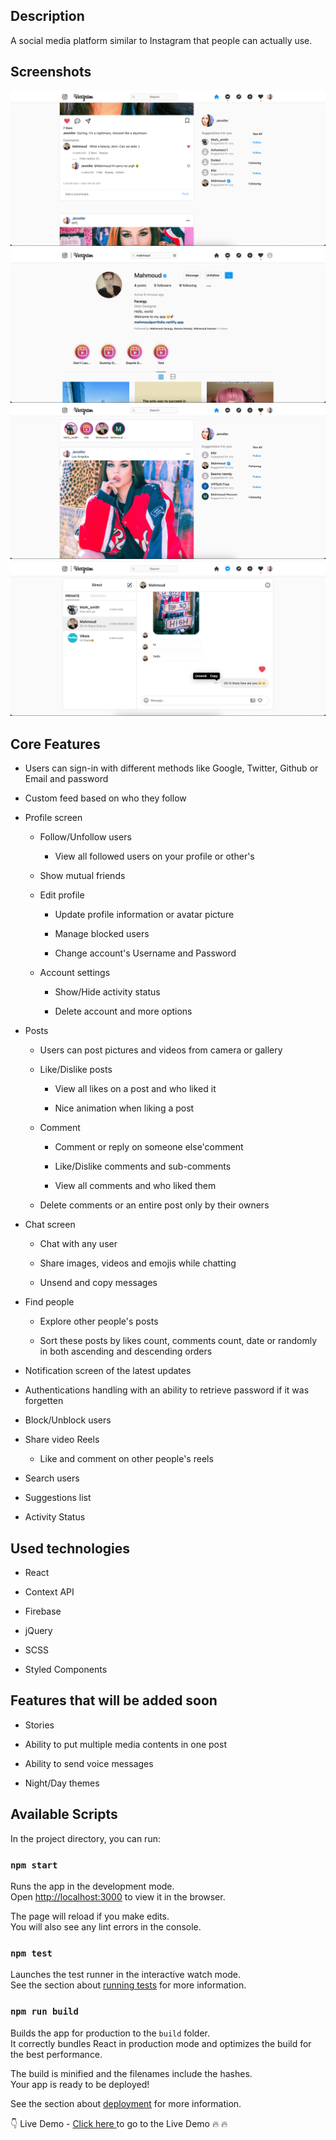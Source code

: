 <h2>Description</h2>
A social media platform similar to Instagram that people can actually use.

<h2>Screenshots</h2>
<img src="/Screenshots/Capture1.png" />

<img src="/Screenshots/Capture2.png" />

<img src="/Screenshots/Capture3.png" />

<img src="/Screenshots/Capture4.png" />

<h2>Core Features</h2>

 <ul class="bullet--1">
                                            <li><p>Users can sign-in with different methods like Google, Twitter, Github or Email and password</p></li>
                                            <li><p>Custom feed based on who they follow</p></li>
                                            <li><p>Profile screen</p>
                                                <ul class="bullet--2">
                                                    <li> <p>Follow/Unfollow users
                                                        <ul>
                                                            <li class="bullet--3"><p>View all followed users on your profile or other's</p></li>
                                                        </ul>
                                                        </p>
                                                    </li>
                                                    <li><p>Show mutual friends</p></li>
                                                    <li><p>Edit profile</p>
                                                            <ul>
                                                                <li class="bullet--3"><p>Update profile information or avatar picture</p></li>
                                                                <li class="bullet--3"><p>Manage blocked users</p></li>
                                                                <li class="bullet--3"><p>Change account's Username and Password</p></li>
                                                            </ul>
                                                        </li>
                                                    <li><p>Account settings</p></li>
                                                     <ul>
                                                             <li class="bullet--3"><p>Show/Hide activity status</p></li>
                                                             <li class="bullet--3"><p>Delete account and more options</p></li>
                                                    </ul>
                                                </ul>
                                            </li>
                                            <li><p>Posts</p>
                                                <ul class="bullet--2">
                                                    <li><p>Users can post pictures and videos from camera or gallery</p></li>
                                                    <li><p>Like/Dislike posts
                                                        <ul class="bullet--3">
                                                            <li><p>View all likes on a post and who liked it</p></li>
                                                            <li><p>Nice animation when liking a post</p></li>
                                                        </ul>
                                                        </p>
                                                    </li>
                                                    <li><p>Comment
                                                            <ul class="bullet--3">
                                                                <li><p>Comment or reply on someone else'comment</p></li>
                                                                <li><p>Like/Dislike comments and sub-comments</p></li>
                                                                <li><p>View all comments and who liked them</p></li>
                                                            </ul>
                                                        </p>
                                                    </li>
                                                    <li><p>Delete comments or an entire post only by their owners </p>
                                                    </li>
                                                </ul>
                                            </li>
                                            <li>
                                                <p>Chat screen</p>
                                                <ul class="bullet--2">
                                                    <li><p>Chat with any user</p></li>
                                                    <li><p>Share images, videos and emojis while chatting</p></li>
                                                    <li><p>Unsend and copy messages</p></li>
                                                </ul>
                                            </li>
                                             <li>
                                                <p>Find people</p>
                                                <ul class="bullet--2">
                                                    <li><p>Explore other people's posts</p></li>
                                                    <li><p>Sort these posts by likes count, comments count, date or randomly in both ascending and descending orders</p></li>
                                                </ul>
                                            </li>
                                            <li>
                                                <p>Notification screen of the latest updates</p>
                                            </li>
                                            <li><p>Authentications handling with an ability to retrieve password if it was forgetten</p></li>
                                            <li><p>Block/Unblock users</p></li>
                                            <li><p>Share video Reels</p>
                                                       <ul class="bullet--2">
                                                          <li>Like and comment on other people's reels</li>
                                                    </ul>
                                            </li>
                                            <li><p>Search users</p></li>
                                            <li><p>Suggestions list</p></li>
                                            <li><p>Activity Status</p></li>
                                        </ul>
 <h2>Used technologies</h2>    
  <ul class="bullet--1">
                                                    <li><p>React</p></li>
                                                    <li><p>Context API</p></li>
                                                    <li><p>Firebase</p></li>
                                                    <li><p>jQuery</p></li>
                                                    <li><p>SCSS</p></li>
                                                    <li><p>Styled Components</p></li>
                                                </ul>
  <h2>Features that will be added soon</h2>  
   <ul class="bullet--1">
    <li><p>Stories</p></li>
    <li><p>Ability to put multiple media contents in one post</p></li>
    <li><p>Ability to send voice messages</p></li>
    <li><p>Night/Day themes</p></li>
   </ul>

## Available Scripts

In the project directory, you can run:

### `npm start`

Runs the app in the development mode.<br />
Open [http://localhost:3000](http://localhost:3000) to view it in the browser.

The page will reload if you make edits.<br />
You will also see any lint errors in the console.

### `npm test`

Launches the test runner in the interactive watch mode.<br />
See the section about [running tests](https://facebook.github.io/create-react-app/docs/running-tests) for more information.

### `npm run build`

Builds the app for production to the `build` folder.<br />
It correctly bundles React in production mode and optimizes the build for the best performance.

The build is minified and the filenames include the hashes.<br />
Your app is ready to be deployed!

See the section about [deployment](https://facebook.github.io/create-react-app/docs/deployment) for more information.

👇 Live Demo -
<a href="https://voxgram.netlify.app/">Click here </a> to go to the Live Demo 🔥 🔥
